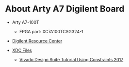 # About Arty A7 Digilent Board

- Arty A7-100T
	- FPGA part: XC7A100TCSG324-1

- [Digilent Resource Center](https://reference.digilentinc.com/reference/programmable-logic/arty-a7/start)
- [XDC Files](https://github.com/Digilent/digilent-xdc/)
	- [Vivado Design Suite Tutorial Using Constraints 2017](https://www.xilinx.com/support/documentation/sw_manuals/xilinx2017_4/ug903-vivado-using-constraints.pdf)